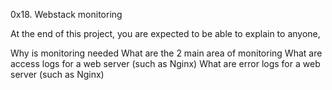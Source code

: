 0x18. Webstack monitoring

At the end of this project, you are expected to be able to explain to anyone,

Why is monitoring needed
What are the 2 main area of monitoring
What are access logs for a web server (such as Nginx)
What are error logs for a web server (such as Nginx)
